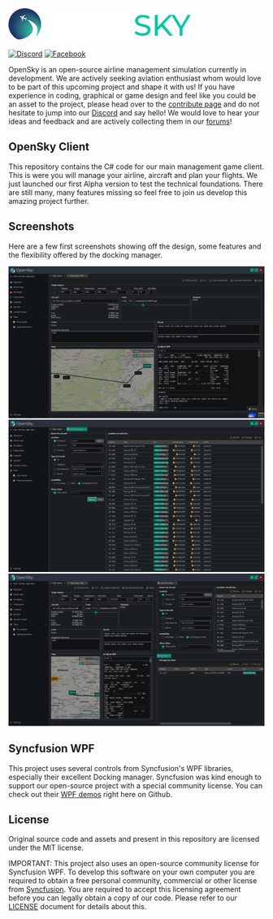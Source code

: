 <img src="https://raw.githubusercontent.com/opensky-to/branding/master/png/OpenSkyLogo_Banner64.png" placeholder="OpenSky" />

[![Discord](https://img.shields.io/discord/837475420923756544.svg?label=&logo=discord&logoColor=ffffff&color=7389D8&labelColor=6A7EC2)](https://discord.com/invite/eR3yePrj79)
[![Facebook](https://img.shields.io/badge/-OpenSky-e84393?label=&logo=facebook&logoColor=ffffff&color=6399AE&labelColor=00C2CB)](https://www.facebook.com/Opensky.to/)

OpenSky is an open-source airline management simulation currently in development. We are actively seeking aviation enthusiast whom would love to be part of this upcoming project and shape it with us! If you have experience in coding, graphical or game design and feel like you could be an asset to the project, please head over to the [contribute page](https://www.opensky.to/contribute) and do not hesitate to jump into our [Discord](https://discord.com/invite/eR3yePrj79) and say hello! We would love to hear your ideas and feedback and are actively collecting them in our [forums](https://forum.opensky.to/)!

## OpenSky Client

This repository contains the C# code for our main management game client. This is were you will manage your airline, aircraft and plan your flights. 
We just launched our first Alpha version to test the technical foundations. There are still many, many features missing so feel free to join us develop
this amazing project further.

## Screenshots

Here are a few first screenshots showing off the design, some features and the flexibility offered by the docking manager.

<img src="https://raw.githubusercontent.com/opensky-to/client/main/Screenshots/flight_planning.png" placeholder="Flight Planning" />

<img src="https://raw.githubusercontent.com/opensky-to/client/main/Screenshots/aircraft_market.png" placeholder="Aircraft Market" />

<img src="https://raw.githubusercontent.com/opensky-to/client/main/Screenshots/docking_manager.png" placeholder="Docking Manager" />


## Syncfusion WPF

This project uses several controls from Syncfusion's WPF libraries, especially their excellent Docking manager. Syncfusion was kind enough to support our open-source project with a special community license. You can check out their [WPF demos](https://github.com/syncfusion/wpf-demos) right here on Github.

## License

Original source code and assets and present in this repository are licensed under the MIT license.

IMPORTANT: This project also uses an open-source community license for Syncfusion WPF. To develop this software on your own computer you are required to obtain a free
personal community, commercial or other license from [Syncfusion](https://www.syncfusion.com). You are required to accept this licensing agreement before you can legally obtain a copy of our code. Please refer to our [LICENSE](https://raw.githubusercontent.com/opensky-to/client/main/LICENSE) document for details about this.
